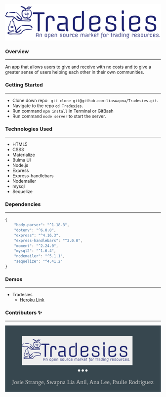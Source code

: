 ![image info](./public/styles/images/logo.png)

### Overview
---
An app that allows users to give and receive with no costs and to give a greater sense of users helping each other in their own communities.

### Getting Started
---
* Clone down repo ``` git clone git@github.com:liaswapna/Tradesies.git```.
* Navigate to the repo ```cd Tradesies```.
* Run command ```npm install``` in Terminal or GitBash
* Run command ```node server``` to start the server.

### Technologies Used
---
* HTML5
* CSS3
* Materialize
* Bulma UI
* Node.js
* Express
* Express-handlebars
* Nodemailer
* mysql
* Sequelize

### Dependencies
---
```js
{
    "body-parser": "^1.18.3",
    "dotenv": "^6.0.0",
    "express": "^4.16.3",
    "express-handlebars": "^3.0.0",
    "moment": "^2.24.0",
    "mysql2": "^1.6.4",
    "nodemailer": "^5.1.1",
    "sequelize": "^4.41.2"
}
```

### Demos
---
* Tradesies
    * [Heroku Link]()

### Contributors :sparkles:
---

![image info](./public/styles/images/contributors.png)
